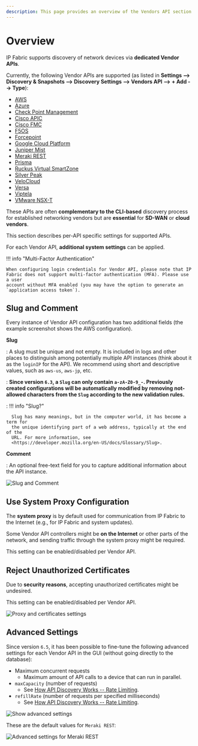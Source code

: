 ```yaml
---
description: This page provides an overview of the Vendors API section in Settings.
---
```


# Overview

IP Fabric supports discovery of network devices via **dedicated Vendor APIs**.

Currently, the following Vendor APIs are supported (as listed in **Settings -->
Discovery & Snapshots --> Discovery Settings --> Vendors API --> + Add -->
Type**):

- [AWS](AWS_Amazon_Web_Services.md)
- [Azure](Azure_Networking.md)
- [Check Point Management](Check_Point.md)
- [Cisco APIC](Cisco_APIC.md)
- [Cisco FMC](Cisco_FMC.md)
- [F5OS](F5os_api.md)
- [Forcepoint](forcepoint.md)
- [Google Cloud Platform](GCP_Google_Cloud_Platform.md)
- [Juniper Mist](juniper_mist.md)
- [Meraki REST](Cisco_Meraki.md)
- [Prisma](PaloAlto_Prisma.md)
- [Ruckus Virtual SmartZone](Ruckus_Virtual_SmartZone.md)
- [Silver Peak](Silver_Peak_SD-WAN.md)
- [VeloCloud](VeloCloud_SD-WAN.md)
- [Versa](Versa_Networks_SD-WAN.md)
- [Viptela](Cisco_Viptela_SD-WAN.md)
- [VMware NSX-T](VMware_NSX-T.md)

These APIs are often **complementary to the CLI-based** discovery process for
established networking vendors but are **essential** for **SD-WAN** or
**cloud vendors**.

This section describes per-API specific settings for supported APIs.

For each Vendor API, **additional system settings** can be applied.

!!! info "Multi-Factor Authentication"

    When configuring login credentials for Vendor API, please note that IP
    Fabric does not support multi-factor authentication (MFA). Please use a user
    account without MFA enabled (you may have the option to generate an
    `application access token`).

## Slug and Comment

Every instance of Vendor API configuration has two additional fields (the
example screenshot shows the AWS configuration).

**Slug**

: A slug must be unique and not empty. It is included in logs and other places
  to distinguish among potentially multiple API instances (think about it as
  the `loginIP` for the API). We recommend using short and descriptive values, such as
  `aws-us`, `aws-jp`, etc.

: **Since version `6.3`, a `Slug` can only contain `a-zA-Z0-9_-`. Previously
  created configurations will be automatically modified by removing not-allowed
  characters from the `Slug` according to the new validation rules.**

: !!! info "Slug?"

      Slug has many meanings, but in the computer world, it has become a term for
      the unique identifying part of a web address, typically at the end of the
      URL. For more information, see
      <https://developer.mozilla.org/en-US/docs/Glossary/Slug>.

**Comment**

: An optional free-text field for you to capture additional information about the
  API instance.

![Slug and Comment](slug_and_comment.png)

## Use System Proxy Configuration

The **system proxy** is by default used for communication from IP Fabric to the
Internet (e.g., for IP Fabric and system updates).

Some Vendor API controllers might be **on the Internet** or other parts
of the network, and sending traffic through the system proxy might be required.

This setting can be enabled/disabled per Vendor API.

## Reject Unauthorized Certificates

Due to **security reasons**, accepting unauthorized certificates might be
undesired.

This setting can be enabled/disabled per Vendor API.

![Proxy and certificates settings](proxy_and_certificates_settings.png)

## Advanced Settings

Since version `6.5`, it has been possible to fine-tune the following advanced settings
for each Vendor API in the GUI (without going directly to the database):

- Maximum concurrent requests
  - Maximum amount of API calls to a device that can run in parallel.
- `maxCapacity` (number of requests)
  - See [How API Discovery Works -- Rate Limiting](../../../../overview/How_Discovery_Works/API_discovery.md#rate-limiting).
- `refillRate` (number of requests per specified milliseconds)
  - See [How API Discovery Works -- Rate Limiting](../../../../overview/How_Discovery_Works/API_discovery.md#rate-limiting).

![Show advanced settings](show_advanced_settings.png)

These are the default values for `Meraki REST`:

![Advanced settings for Meraki REST](advanced_settings_for_meraki_rest.png)
